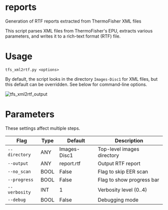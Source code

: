# reports
Generation of RTF reports extracted from ThermoFisher XML files

This script parses XML files from ThermoFisher's EPU, extracts various parameters, and writes it to a rich-text format (RTF) file.

# Usage

`tfs_xml2rtf.py <options>`

By default, the script looks in the directory `Images-Disc1` for XML files, but this default can be overridden. See below for command-line options.

![tfs_xml2rtf_output](https://github.com/user-attachments/assets/918c9e3f-a3bc-45fd-8e3c-05ac885e63a1)

# Parameters

These settings affect multiple steps.

| Flag           | Type  | Default       | Description |
| -------------- | ----- | ------------- | ------------ |
| `--directory`  | ANY   | Images-Disc1  | Top-level images directory |
| `--output`     | ANY   | report.rtf    | Output RTF report |
| `--no_scan`    | BOOL  | False         | Flag to skip EER scan |
| `--progress`   | BOOL  | False         | Flag to show progress bar |
| `--verbosity`  | INT   | 1             | Verbosity level (0..4) |
| `--debug`      | BOOL  | False         | Debugging mode |
